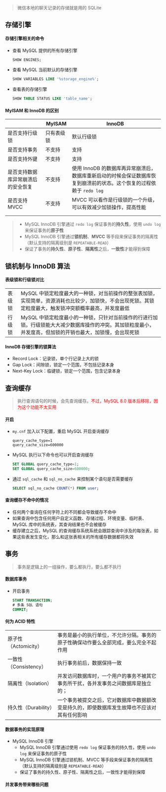 > 微信本地的聊天记录的存储就是用的 SQLite

## 存储引擎

#### 存储引擎相关的命令

-   查看 MySQL 提供的所有存储引擎

    ```sql
    SHOW ENGINES;
    ```

-   查看 MySQL 当前默认的存储引擎

    ```sql
    SHOW VARIABLES LIKE '%storage_engine%';
    ```

-   查看表的存储引擎

    ```sql
    SHOW TABLE STATUS LIKE 'table_name';
    ```

#### MyISAM 和 InnoDB 的区别

|                                    | MyISAM     | InnoDB                                                                                                                |
| ---------------------------------- | ---------- | --------------------------------------------------------------------------------------------------------------------- |
| 是否支持行级锁                     | 只有表级锁 | 默认行级锁                                                                                                            |
| 是否支持事务                       | 不支持     | 支持                                                                                                                  |
| 是否支持外键                       | 不支持     | 支持                                                                                                                  |
| 是否支持数据库异常崩溃后的安全恢复 | 不支持     | 使用 InnoDB 的数据库再异常崩溃后，数据库重新启动的时候会保证数据库恢复到崩溃前的状态。这个恢复的过程依赖于 `redo log` |
| 是否支持 MVCC                      | 不支持     | MVCC 可以看作是行级锁的一个升级，可以有效减少加锁操作，提高性能                                                       |
|                                    |            |                                                                                                                       |
|                                    |            |                                                                                                                       |

> -   MySQL InnoDB 引擎通过 `redo log` 保证事务的**持久性**，使用 `undo log` 来保证事务的**原子性**
> -   MySQL InnoDB 引擎通过**锁机制**、**MVCC** 等手段来保证事务的隔离性（默认支持的隔离级别是 `REPEATABLE-READ`）
> -   保证了事务的**持久性**、**原子性**、**隔离性**之后，**一致性**才能得到保障

## 锁机制与 InnoDB 算法

#### 表级锁和行级锁对比

|        |                                                                                                                                                              |
| ------ | ------------------------------------------------------------------------------------------------------------------------------------------------------------ |
| 表级锁 | MySQL 中锁定粒度最大的一种锁，对当前操作的整张表加锁，实现简单，资源消耗也比较少，加锁快，不会出现死锁。其锁定粒度最大，触发锁冲突额概率最高，并发度最低     |
| 行级锁 | MySQL 中锁定粒度最小的一种锁，只针对当前操作的行进行加锁。行级锁能大大减少数据库操作的冲突。其加锁粒度最小，并发度高，但加锁的开销也最大，加锁慢，会出现死锁 |

#### InnoDB 存储引擎的锁算法

-   Record Lock：记录锁，单个行记录上大的锁
-   Gap Lock：间隙锁，锁定一个范围，不包括记录本身
-   Next-Key Lock：临键锁，锁定一个范围，包含记录本身

## 查询缓存

> 执行查询语句的时候，会先查询缓存。<font color="red">不过，MySQL 8.0 版本后移除，因为这个功能不太实用</font>

#### 开启

-   `my.cnf` 加入以下配置，重启 MySQL 开启查询缓存

    ```shell
    query_cache_type=1
    query_cache_size=600000
    ```

-   MySQL 执行以下命令也可以开启查询缓存

    ```sql
    SET GLOBAL query_cache_type=1;
    SET GLOBAL query_cache_size=600000;
    ```

-   通过 `sql_cache` 和 `sql_no_cache` 来控制某个语句是否需要缓存

    ```sql
    SELECT sql_no_cache COUNT(*) FROM user;
    ```

#### 查询缓存不命中的情况

-   任何两个查询在任何字符上的不同都会导致缓存不命中
-   如果查询中包含任何用户自定义函数、存储过程、环境变量、临时表、MySQL 库中的系统表，其查询结果也不会被缓存
-   缓存建立之后，MySQL 的查询缓存系统系统会跟踪查询中涉及的每张表，如果这些表发生变化，那么和这张表相关的所有缓存数据都将失效

## 事务

> 事务是逻辑上的一组操作，要么都执行，要么都不执行

#### 数据库事务

-   开启事务

    ```sql
    START TRANSACTION;
    # 多条 SQL 语句
    COMMIT;
    ```

#### 何为 ACID 特性

|                       |                                                                                              |
| --------------------- | -------------------------------------------------------------------------------------------- |
| 原子性（Actomicity）  | 事务是最小的执行单位，不允许分隔。事务的原子性确保动作要么全部完成，要么完全不起作用         |
| 一致性（Consistency） | 执行事务前后，数据保持一致                                                                   |
| 隔离性（Isolation）   | 并发访问数据库时，一个用户的事务不被其它事务所干扰，各并发事务之间数据库是独立的；           |
| 持久性（Durability）  | 一个事务被提交之后，它对数据库中数据额改变是持久的，即使数据库发生故障也不应该对其有任何影响 |

#### 数据事务的实现原理

-   MySQL InnoDB 引擎
    -   MySQL InnoDB 引擎通过使用 `redo log` 保证事务的持久性，使用 `undo log` 来保证事务的原子性
    -   MySQL InnoDB 引擎通过锁机制、MVCC 等手段来保证事务的隔离性（默认支持的隔离级别是 `REPEATABLE-READ`）
    -   保证了事务的持久性、原子性、隔离性之后，一致性才能得到保障

#### 并发事务带来哪些问题
